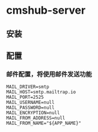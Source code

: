 # cmshub-server

## 安装
## 配置
### 邮件配置，将使用邮件发送功能
```
MAIL_DRIVER=smtp
MAIL_HOST=smtp.mailtrap.io
MAIL_PORT=2525
MAIL_USERNAME=null
MAIL_PASSWORD=null
MAIL_ENCRYPTION=null
MAIL_FROM_ADDRESS=null
MAIL_FROM_NAME="${APP_NAME}"
```